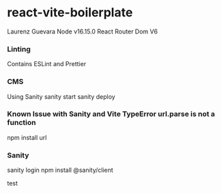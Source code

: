 # react-vite-boilerplate

Laurenz Guevara
Node v16.15.0
React Router Dom V6

### Linting

Contains ESLint and Prettier

### CMS

Using Sanity
sanity start
sanity deploy

### Known Issue with Sanity and Vite TypeError url.parse is not a function

npm install url

### Sanity

sanity login
npm install @sanity/client

test
